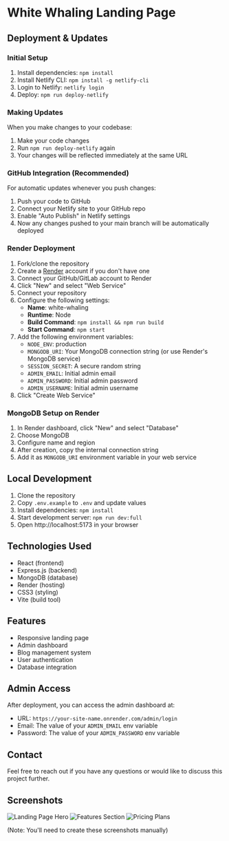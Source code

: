 # White Whaling Landing Page

## Deployment & Updates

### Initial Setup
1. Install dependencies: `npm install`
2. Install Netlify CLI: `npm install -g netlify-cli`
3. Login to Netlify: `netlify login`
4. Deploy: `npm run deploy-netlify`

### Making Updates
When you make changes to your codebase:

1. Make your code changes
2. Run `npm run deploy-netlify` again
3. Your changes will be reflected immediately at the same URL

### GitHub Integration (Recommended)
For automatic updates whenever you push changes:

1. Push your code to GitHub
2. Connect your Netlify site to your GitHub repo
3. Enable "Auto Publish" in Netlify settings
4. Now any changes pushed to your main branch will be automatically deployed

### Render Deployment
1. Fork/clone the repository
2. Create a [Render](https://render.com) account if you don't have one
3. Connect your GitHub/GitLab account to Render
4. Click "New" and select "Web Service"
5. Connect your repository
6. Configure the following settings:
   - **Name**: white-whaling
   - **Runtime**: Node
   - **Build Command**: `npm install && npm run build`
   - **Start Command**: `npm start`
7. Add the following environment variables:
   - `NODE_ENV`: production
   - `MONGODB_URI`: Your MongoDB connection string (or use Render's MongoDB service)
   - `SESSION_SECRET`: A secure random string
   - `ADMIN_EMAIL`: Initial admin email
   - `ADMIN_PASSWORD`: Initial admin password
   - `ADMIN_USERNAME`: Initial admin username
8. Click "Create Web Service"

### MongoDB Setup on Render
1. In Render dashboard, click "New" and select "Database"
2. Choose MongoDB
3. Configure name and region
4. After creation, copy the internal connection string
5. Add it as `MONGODB_URI` environment variable in your web service

## Local Development
1. Clone the repository
2. Copy `.env.example` to `.env` and update values
3. Install dependencies: `npm install`
4. Start development server: `npm run dev:full`
5. Open http://localhost:5173 in your browser

## Technologies Used

- React (frontend)
- Express.js (backend)
- MongoDB (database)
- Render (hosting)
- CSS3 (styling)
- Vite (build tool)

## Features

- Responsive landing page
- Admin dashboard
- Blog management system
- User authentication
- Database integration

## Admin Access

After deployment, you can access the admin dashboard at:
- URL: `https://your-site-name.onrender.com/admin/login`
- Email: The value of your `ADMIN_EMAIL` env variable
- Password: The value of your `ADMIN_PASSWORD` env variable

## Contact

Feel free to reach out if you have any questions or would like to discuss this project further.

## Screenshots

![Landing Page Hero](./screenshots/hero.png)
![Features Section](./screenshots/features.png)
![Pricing Plans](./screenshots/pricing.png)

(Note: You'll need to create these screenshots manually)
